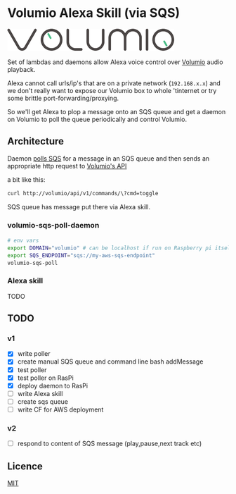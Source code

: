 # Volumio Alexa Skill (via SQS)

![volumio logo](logo.png)

Set of lambdas and daemons allow Alexa voice control over [Volumio](https://volumio.org/) audio playback.

Alexa cannot call urls/ip's that are on a private network (`192.168.x.x`) and we don't really want to expose our Volumio box to whole 'tinternet or try some brittle port-forwarding/proxying.  

So we'll get Alexa to plop a message onto an SQS queue and get a daemon on Volumio to poll the queue periodically and control Volumio.

## Architecture

Daemon [polls SQS](poll/) for a message in an SQS queue and then sends an appropriate http request to [Volumio's API](https://volumio.github.io/docs/API/REST_API.html)

a bit like this:

```bash
curl http://volumio/api/v1/commands/\?cmd=toggle
```

SQS queue has message put there via Alexa skill.

### volumio-sqs-poll-daemon

```bash
# env vars
export DOMAIN="volumio" # can be localhost if run on Raspberry pi itself
export SQS_ENDPOINT="sqs://my-aws-sqs-endpoint"
volumio-sqs-poll
```

### Alexa skill

TODO

## TODO

### v1

- [x] write poller
- [x] create manual SQS queue and command line bash addMessage
- [x] test poller
- [x] test poller on RasPi
- [x] deploy daemon to RasPi
- [ ] write Alexa skill
- [ ] create sqs queue
- [ ] write CF for AWS deployment

### v2

- [ ] respond to content of SQS message (play,pause,next track etc)

## Licence

[MIT](LICENCE.txt)

